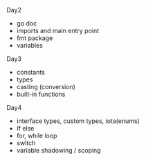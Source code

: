 Day2
- go doc
- imports and main entry point
- fmt package
- variables

Day3
- constants
- types
- casting (conversion)
- built-in functions

Day4
- interface types, custom types, iota(enums)
- If else 
- for, while loop
- switch
- variable shadowing / scoping

